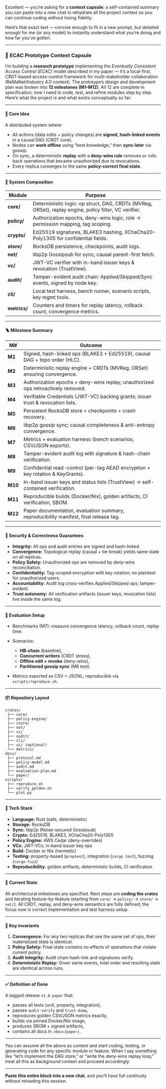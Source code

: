 Excellent — you’re asking for a **context capsule**: a self-contained summary you can paste into a new chat to rehydrate all the project context so you can continue coding without losing fidelity.

Here’s that exact text — concise enough to fit in a new prompt, but detailed enough for me (or any model) to instantly understand what you’re doing and how far you’ve gotten.

---

### 🧠 **ECAC Prototype Context Capsule**

I’m building a **research prototype** implementing the *Eventually Consistent Access Control (ECAC)* model described in my paper — it’s a local-first, CRDT-based access-control framework for multi-stakeholder collaboration (ReMaNet/Industry 4.0 context).
The prototype’s design and development plan was broken into **12 milestones (M1–M12)**. All 12 are complete in specification; now I need to code, test, and refine modules step by step.
Here’s what the project is and what exists conceptually so far:

---

#### 🎯 **Core Idea**

A distributed system where:

* All actions (data edits + policy changes) are **signed, hash-linked events** in a causal DAG (CRDT core).
* Nodes can **work offline** using “best knowledge,” then **sync later** via gossip.
* On sync, a deterministic **replay** with a **deny-wins rule** removes or rolls back operations that became unauthorized due to revocations.
* Every replica converges to the same **policy-correct final state**.

---

#### 🧩 **System Composition**

| Module       | Purpose                                                                                               |
| ------------ | ----------------------------------------------------------------------------------------------------- |
| **core/**    | Deterministic logic: op struct, DAG, CRDTs (MVReg, ORSet), replay engine, policy filter, VC verifier. |
| **policy/**  | Authorization epochs, deny-wins logic, role → permission mapping, tag scoping.                        |
| **crypto/**  | Ed25519 signatures, BLAKE3 hashing, XChaCha20-Poly1305 for confidential fields.                       |
| **store/**   | RocksDB persistence, checkpoints, audit logs.                                                         |
| **net/**     | libp2p Gossipsub for sync; causal parent-first fetch.                                                 |
| **vc/**      | JWT-VC verifier with in-band issuer keys & revocation (TrustView).                                    |
| **audit/**   | Tamper-evident audit chain: Applied/Skipped/Sync events, signed by node key.                          |
| **cli/**     | Local test harness, bench runner, scenario scripts, key mgmt tools.                                   |
| **metrics/** | Counters and timers for replay latency, rollback count, convergence metrics.                          |

---

#### 🪜 **Milestone Summary**

| M#      | Outcome                                                                               |
| ------- | ------------------------------------------------------------------------------------- |
| **M1**  | Signed, hash-linked ops (BLAKE3 + Ed25519), causal DAG + topo order (HLC).            |
| **M2**  | Deterministic replay engine + CRDTs (MVReg, ORSet) ensuring convergence.              |
| **M3**  | Authorization epochs + deny-wins replay; unauthorized ops retroactively removed.      |
| **M4**  | Verifiable Credentials (JWT-VC) backing grants; issuer trust & revocation lists.      |
| **M5**  | Persistent RocksDB store + checkpoints + crash recovery.                              |
| **M6**  | libp2p gossip sync; causal completeness & anti-entropy convergence.                   |
| **M7**  | Metrics + evaluation harness (bench scenarios, CSV/JSON exports).                     |
| **M8**  | Tamper-evident audit log with signature & hash-chain verification.                    |
| **M9**  | Confidential read-control (per-tag AEAD encryption + key rotation & KeyGrants).       |
| **M10** | In-band issuer keys and status lists (TrustView) → self-contained verification.       |
| **M11** | Reproducible builds (Docker/Nix), golden artifacts, CI verification, SBOM.            |
| **M12** | Paper documentation, evaluation summary, reproducibility manifest, final release tag. |

---

#### 🔐 **Security & Correctness Guarantees**

* **Integrity:** All ops and audit entries are signed and hash-linked.
* **Convergence:** Topological replay (causal + tie-break) yields same state on all replicas.
* **Policy Safety:** Unauthorized ops are removed by deny-wins reconciliation.
* **Confidentiality:** Tag-scoped encryption with key rotation; no plaintext for unauthorized users.
* **Accountability:** Audit log cross-verifies Applied/Skipped ops; tamper-evident.
* **Trust autonomy:** All verification artifacts (issuer keys, revocation lists) live inside the same log.

---

#### 🧪 **Evaluation Setup**

* Benchmarks (M7): measure convergence latency, rollback count, replay time.
* Scenarios:

  * **HB-chain** (baseline),
  * **Concurrent writers** (CRDT stress),
  * **Offline edit + revoke** (deny-wins),
  * **Partitioned gossip sync** (M6 test).
* Metrics exported as CSV + JSONL; reproducible via `scripts/reproduce.sh`.

---

#### 📦 **Repository Layout**

```
crates/
 ├── core/
 ├── policy-engine/
 ├── store/
 ├── net/
 ├── vc/
 ├── audit/
 ├── cli/
 ├── ui/ (optional)
 └── metrics/
docs/
 ├── protocol.md
 ├── policy-model.md
 ├── audit.md
 ├── evaluation-plan.md
 └── paper/
scripts/
 ├── reproduce.sh
 ├── verify_golden.sh
 └── plot.py
```

---

#### 🧰 **Tech Stack**

* **Language:** Rust (safe, deterministic)
* **Storage:** RocksDB
* **Sync:** libp2p (Noise-secured Gossipsub)
* **Crypto:** Ed25519, BLAKE3, XChaCha20-Poly1305
* **Policy Engine:** AWS Cedar (deny-overrides)
* **VCs:** JWT-VCs; in-band issuer key ops
* **Build:** Docker or Nix (hermetic)
* **Testing:** property-based (`proptest`), integration (`cargo test`), fuzzing (`cargo-fuzz`)
* **Reproducibility:** golden artifacts, deterministic builds, CI verification

---

#### 🧾 **Current State**

All architectural milestones are specified.
Next steps are **coding the crates** and iterating feature-by-feature (starting from `core/` → `policy/` → `store/` → `net/`).
All CRDT, replay, and deny-wins semantics are fully defined; the focus now is correct implementation and test harness setup.

---

#### 🧩 **Key invariants**

1. **Convergence:** For any two replicas that see the same set of ops, their materialized state is identical.
2. **Policy Safety:** Final state contains no effects of operations that violate current policy.
3. **Audit Integrity:** Audit chain hash-link and signatures verify.
4. **Deterministic Replay:** Given same events, total order and resulting state are identical across runs.

---

#### ✅ **Definition of Done**

A tagged release `v1.0-paper` that:

* passes all tests (unit, property, integration),
* passes `audit-verify` and `trust-dump`,
* reproduces golden CSV/JSON metrics exactly,
* builds via pinned Docker/Nix image,
* produces SBOM + signed artifacts,
* contains all docs in `/docs/paper/`.

---

You can assume all the above as context and start coding, testing, or generating code for any specific module or feature.
When I say something like “let’s implement the DAG store,” or “write the deny-wins replay loop,” treat all this as background context and proceed accordingly.

---

**Paste this entire block into a new chat**, and you’ll have full continuity without reloading this session.
